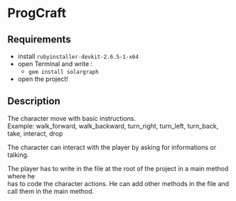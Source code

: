 # ProgCraft
## Requirements
* install `rubyinstaller-devkit-2.6.5-1-x64`
* open Terminal and write :
    * `gem install solargraph`
* open the project!

## Description
The character move with basic instructions.  
Example: walk_forward, walk_backward, turn_right, turn_left, turn_back, take, interact, drop  
  
The character can interact with the player by asking for informations or talking.  
  
The player has to write in the file at the root of the project in a main method where he  
has to code the character actions. 
He can add other methods in the file and call them in the main method.
